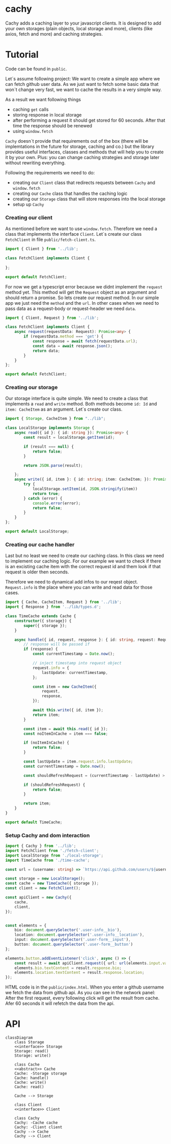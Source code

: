 # cachy

Cachy adds a caching layer to your javascript clients. 
It is designed to add your own storages (plain objects, local storage and more), clients (like axios, fetch and more) and caching strategies. 

# Tutorial

Code can be found in `public`.

Let´s assume following project:
We want to create a simple app where we can fetch github user data. 
As we just want to fetch some basic data that won´t change very fast, 
we want to cache the results in a very simple way.


As a result we want following things

- caching `get` calls 
- storing response in local storage
- after performing a request it should get stored for 60 seconds. After that time the response should be renewed
- using `window.fetch` 

`Cachy` doesn´t provide that requirements out of the box (there will be implemtations in the future for storage, caching and co.) but the library 
provides useful interfaces, classes and methods that will help you to create it by your own. Plus: you can change caching strategies and storage later without rewriting everything. 

Following the requirements we need to do:

- creating our `Client` class that redirects requests between `Cachy` and `window.fetch`
- creating our `Cache` class that handles the caching logic
- creating our `Storage` class that will store responses into the local storage
- setup up `Cachy`


### Creating our client

As mentioned before we want to use `window.fetch`. Therefore we need a class that implements the interface `Client`.
Let´s create our class `FetchClient` in file `public/fetch-client.ts`.

``` typescript
import { Client } from '../lib';

class FetchClient implements Client {
    
};

export default FetchClient;
```


For now we get a typescript error because we didnt implement the `request` method yet.
This method will get the `Request` object as an argument and should return a promise. 
So lets create our request method. In our simple app we just need the `method` and the `url`. 
In other cases when we need to pass data as a request-body or request-header we need `data`. 

``` typescript
import { Client, Request } from '../lib';

class FetchClient implements Client {
    async request(requestData: Request): Promise<any> {
        if (requestData.method === 'get') {
            const response = await fetch(requestData.url);
            const data = await response.json();
            return data;
        }
    }
};

export default FetchClient;
```

### Creating our storage

Our storage interface is quite simple. 
We need to create a class that implements a `read` and `write` method. 
Both methods become `id: Id` and `item: CacheItem` as an argument.
Let´s create our class.

``` typescript 
import { Storage, CacheItem } from "../lib";

class LocalStorage implements Storage {
    async read({ id }: { id: string }): Promise<any> {
        const result = localStorage.getItem(id);

        if (result === null) {
            return false;
        }

        return JSON.parse(result);

    };
    async write({ id, item }: { id: string; item: CacheItem; }): Promise<boolean> {
        try {
            localStorage.setItem(id, JSON.stringify(item))
            return true;
        } catch (error) {
            console.error(error);
            return false;
        }
    }
};

export default LocalStorage;
```

### Creating our cache handler

Last but no least we need to create our caching class. 
In this class we need to implement our caching logic. 
For our example we want to check if there is an excisting cache item with the correct request id 
and them look if that request is older then seconds. 

Therefore we need to dynamical add infos to our reqest object. 
`Request.info` is the place where you can write and read data for those cases.

``` typescript 
import { Cache, CacheItem, Request } from '../lib';
import { Response } from '../lib/types.d';

class TimeCache extends Cache {
    constructor({ storage}) {
        super({ storage });
    }

    async handle({ id, request, response }: { id: string, request: Request, response: Response }): Promise<any> {
        // response will be passed if 
        if (response) {
            const currentTimestamp = Date.now();

            // inject timestamp into request object
            request.info = {
                lastUpdate: currentTimestamp,
            };

            const item = new CacheItem({
                request,
                response,
            });

            await this.write({ id, item });
            return item;
        }

        const item = await this.read({ id });
        const noItemInCache = item === false;

        if (noItemInCache) {
            return false;
        }

        const lastUpdate = item.request.info.lastUpdate;
        const currentTimestamp = Date.now();

        const shouldRefreshRequest = (currentTimestamp - lastUpdate) > 60 * 1000;

        if (shouldRefreshRequest) {
            return false;
        }

        return item;
    }
}

export default TimeCache;
```

### Setup Cachy and dom interaction

``` typescript
import { Cachy } from '../lib';
import FetchClient from './fetch-client';
import LocalStorage from './local-storage'; 
import TimeCache from './time-cache';

const url = (username: string) => `https://api.github.com/users/${username}`;

const storage = new LocalStorage();
const cache = new TimeCache({ storage });
const client = new FetchClient();

const apiClient = new Cachy({
    cache,
    client,
});


const elements = {
    bio: document.querySelector('.user-info__bio'),
    location: document.querySelector('.user-info__location'),
    input: document.querySelector('.user-form__input'),
    button: document.querySelector('.user-form__button')
};

elements.button.addEventListener('click', async () => {
    const result = await apiClient.request({ url: url(elements.input.value), method: 'get' });
    elements.bio.textContent = result.response.bio;
    elements.location.textContent = result.response.location;
});
```

HTML code is in the `public/index.html`. 
When you enter a github username we fetch the data from github api. 
As you can see in the network panel: 
After the first request, every following click will get the result from cache. 
Afer 60 seconds it will refetch the data from the api. 

# API

```mermaid
classDiagram
    class Storage
    <<interface>> Storage
    Storage: read()
    Storage: write()
    
    class Cache
    <<abstract>> Cache
    Cache: -Storage storage
    Cache: handle()
    Cache: write()
    Cache: read()

    Cache --> Storage
    
    class Client
    <<interface>> Client

    class Cachy
    Cachy: -Cache cache
    Cachy: -Client client
    Cachy --> Cache
    Cachy --> Client

```